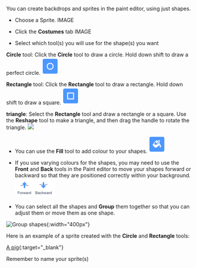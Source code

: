 You can create backdrops and sprites in the paint editor, using just shapes.

+ Choose a Sprite.
IMAGE

+ Click the **Costumes** tab
IMAGE

+ Select which tool(s) you will use for the shape(s) you want 

**Circle** tool: Click the **Circle** tool to draw a circle. Hold down shift to draw a perfect circle.
![](images/circle-tool.png)

**Rectangle** tool: Click the **Rectangle** tool to draw a rectangle. Hold down shift to draw a square.
![](images/rectangle-tool.png)

**triangle**: Select the **Rectangle** tool and draw a rectangle or a square. Use the **Reshape** tool to make a triangle, and then drag the handle to rotate the triangle.
![](images/triangle.png)

+ You can use the **Fill** tool to add colour to your shapes.
![tool selected](images/fill-tool.png)

+ If you use varying colours for the shapes, you may need to use the **Front** and **Back** tools in the Paint editor to move your shapes forward or backward so that they are positioned correctly within your background.
![tools selected](images/front-back-tools.png)

+ You can select all the shapes and **Group** them together so that you can adjust them or move them as one shape.

![Group shapes](images/challenge2-group-shapes.png){:width="400px"}

Here is an example of a sprite created with the **Circle** and **Rectangle** tools:

[A pig](https://scratch.mit.edu/projects/495903163/editor){:target="_blank"}

Remember to name your sprite(s)
